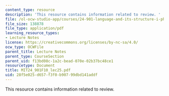 ```yaml
---
content_type: resource
description: 'This resource contains information related to review. '
file: /ol-ocw-studio-app/courses/24-901-language-and-its-structure-i-phonology-fall-2010/28f5e025d657f3f0b90799dbd141addf_MIT24_901F10_lec25.pdf
file_size: 138878
file_type: application/pdf
learning_resource_types:
- Lecture Notes
license: https://creativecommons.org/licenses/by-nc-sa/4.0/
ocw_type: OCWFile
parent_title: Lecture Notes
parent_type: CourseSection
parent_uid: f13bd08c-1a2c-bead-070e-02b37bc48ce1
resourcetype: Document
title: MIT24_901F10_lec25.pdf
uid: 28f5e025-d657-f3f0-b907-99dbd141addf
---
```

This resource contains information related to review. 